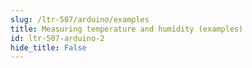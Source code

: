 ```yaml
---
slug: /ltr-507/arduino/examples 
title: Measuring temperature and humidity (examples)
id: ltr-507-arduino-2 
hide_title: False
---
```

